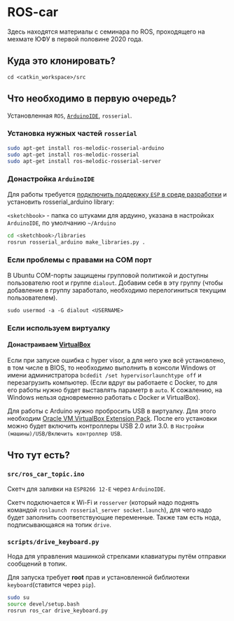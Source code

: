 # ROS-car

Здесь находятся материалы с семинара по ROS, проходящего на мехмате ЮФУ в первой половине 2020 года.

## Куда это клонировать?

`cd <catkin_workspace>/src`

## Что необходимо в первую очередь?

Установленная `ROS`, [`ArduinoIDE`](https://www.arduino.cc/en/Main/Software), `rosserial`.

### Установка нужных частей `rosserial`
```bash
sudo apt-get install ros-melodic-rosserial-arduino
sudo apt-get install ros-melodic-rosserial
sudo apt-get install ros-melodic-rosserial-server
```

### Донастройка `ArduinoIDE`

Для работы требуется [подключить поддержку `ESP` в среде разработки](https://habr.com/ru/post/371853/) и установить rosserial_arduino library:

`<sketchbook>` - папка со штуками для ардуино, указана в настройках `ArduinoIDE`, по умолчанию `~/Arduino`

```bash
cd <sketchbook>/libraries
rosrun rosserial_arduino make_libraries.py .
```

### Если проблемы с правами на COM порт

В Ubuntu COM-порты защищены групповой политикой и доступны пользователю root и группе `dialout`. Добавим себя в эту группу (чтобы добавление в группу заработало, необходимо перелогиниться текущим пользователем).
```
sudo usermod -a -G dialout <USERNAME>
```

### Если используем виртуалку

#### Донастраиваем [VirtualBox](https://www.virtualbox.org/)
Если при запуске ошибка с hyper visor, а для него уже всё установлено, в том числе в BIOS, то необходимо выполнить в консоли Windows от имени администратора `bcdedit /set hypervisorlaunchtype off` и перезагрузить компьютер. (Если вдруг вы работаете с Docker, то для его работы нужно будет выставлять параметр в `auto`. К сожалению, на Windows нельзя одновременно работать с Docker и VirtualBox).

Для работы с Arduino нужно пробросить USB в виртуалку. Для этого необходим [Oracle VM VirtualBox Extension Pack](https://www.virtualbox.org/wiki/Downloads).
После его установки можно будет включить контроллеры USB 2.0 или 3.0. в `Настройки (машины)/USB/Включить контроллер USB`.

## Что тут есть?

### `src/ros_car_topic.ino`

Скетч для заливки на `ESP8266 12-E` через `ArduinoIDE`.

Скетч подключается к Wi-Fi и `rosserver` (который надо поднять командой `roslaunch rosserial_server socket.launch`), для чего надо будет заполнить соответствующие переменные. Также там есть нода, подписывающаяся на топик `drive`.

### `scripts/drive_keyboard.py`

Нода для управления машинкой стрелками клавиатуры путём отправки сообщений в топик.

Для запуска требует **root** прав и установленной библиотеки `keyboard`(ставится через `pip`).

```bash
sudo su
source devel/setup.bash
rosrun ros_car drive_keyboard.py
```